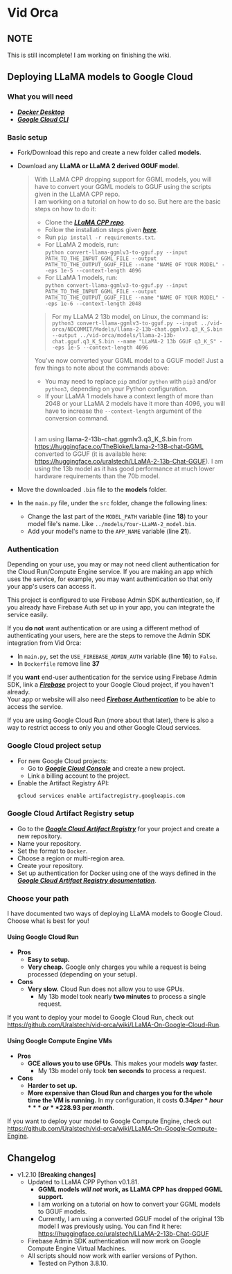 # Vid Orca

## NOTE
This is still incomplete! I am working on finishing the wiki.

## Deploying LLaMA models to Google Cloud

### What you will need

* [***Docker Desktop***](https://www.docker.com/)
* [***Google Cloud CLI***](https://cloud.google.com/sdk/docs/install)

### Basic setup
* Fork/Download this repo and create a new folder called **models**.
* Download any **LLaMA or LLaMA 2 derived GGUF model**.
	
	> With LLaMA CPP dropping support for GGML models, you will have to convert your GGML models to GGUF using the scripts given in the LLaMA CPP repo.<br/>
	> I am working on a tutorial on how to do so. But here are the basic steps on how to do it:
	>  * Clone the [***LLaMA CPP repo***](https://github.com/ggerganov/llama.cpp).
	>  * Follow the installation steps given [***here***](https://github.com/ggerganov/llama.cpp#build). 
	>  * Run `pip install -r requirements.txt`.
	>  * For LLaMA 2 models, run:<br/>
	>	  `python convert-llama-ggmlv3-to-gguf.py --input PATH_TO_THE_INPUT_GGML_FILE --output PATH_TO_THE_OUTPUT_GGUF_FILE --name "NAME OF YOUR MODEL" --eps 1e-5 --context-length 4096`
	>  * For LLaMA 1 models, run:<br/>
	>	  `python convert-llama-ggmlv3-to-gguf.py --input PATH_TO_THE_INPUT_GGML_FILE --output PATH_TO_THE_OUTPUT_GGUF_FILE --name "NAME OF YOUR MODEL" --eps 1e-6 --context-length 2048`
	>  > For my LLaMA 2 13b model, on Linux, the command is:<br/>
	>  >  `python3 convert-llama-ggmlv3-to-gguf.py --input ../vid-orca/NOCOMMIT/Models/llama-2-13b-chat.ggmlv3.q3_K_S.bin --output ../vid-orca/models/llama-2-13b-chat.gguf.q3_K_S.bin --name "LLaMA-2 13b GGUF q3_K_S" --eps 1e-5 --context-length 4096`
	>
	> You've now converted your GGML model to a GGUF model! Just a few things to note about the commands above:
	>  * You may need to replace `pip` and/or `python` with `pip3` and/or `python3`, depending on your Python configuration.
	>  * If your LLaMA 1 models have a context length of more than 2048 or your LLaMA 2 models have it more than 4096, you will have to increase the `--context-length` argument of the conversion command. 
	> <br/><br/>
	>
	> I am using **llama-2-13b-chat.ggmlv3.q3_K_S.bin** from <https://huggingface.co/TheBloke/Llama-2-13B-chat-GGML> converted to GGUF (it is available here: <https://huggingface.co/uralstech/LLaMA-2-13b-Chat-GGUF>).
	> I am using the 13b model as it has good performance at much lower hardware requirements than the 70b model.

* Move the downloaded `.bin` file to the **models** folder.
* In the `main.py` file, under the `src` folder, change the following lines:
	* Change the last part of the `MODEL_PATH` variable (line **18**) to your model file's name. Like `../models/Your-LLaMA-2_model.bin`.
	* Add your model's name to the `APP_NAME` variable (line **21**).

### Authentication
Depending on your use, you may or may not need client authentication for the Cloud Run/Compute Engine service.
If you are making an app which uses the service, for example, you may want authentication so that only your app's users can access it.

This project is configured to use Firebase Admin SDK authentication, so, if you already have Firebase Auth set up in your app, you can integrate the service easily.

If you **do not** want authentication or are using a different method of authenticating your users, here are the steps to remove the Admin SDK integration from Vid Orca:
* In `main.py`, set the `USE_FIREBASE_ADMIN_AUTH` variable (line **16**) to `False`.
* In `Dockerfile` remove line **37**

If you **want** end-user authentication for the service using Firebase Admin SDK,
link a [***Firebase***](https://console.firebase.google.com/) project to your Google Cloud project, if you haven't already.<br/>
Your app or website will also need [***Firebase Authentication***](https://firebase.google.com/docs/auth/where-to-start) to be able to access the service.

If you are using Google Cloud Run (more about that later), there is also a way to restrict access to only you and other Google Cloud services.  

### Google Cloud project setup
* For new Google Cloud projects:
    * Go to [***Google Cloud Console***](https://console.cloud.google.com/) and create a new project.
    * Link a billing account to the project.
* Enable the Artifact Registry API:
    ```bash
    gcloud services enable artifactregistry.googleapis.com
    ```

### Google Cloud Artifact Registry setup

* Go to the [***Google Cloud Artifact Registry***](https://console.cloud.google.com/artifacts) for your project and create a new repository.
* Name your repository.
* Set the format to `Docker`.
* Choose a region or multi-region area.
* Create your repository.
* Set up authentication for Docker using one of the ways defined in the [***Google Cloud Artifact Registry documentation***](https://cloud.google.com/artifact-registry/docs/docker/authentication).

### Choose your path
I have documented two ways of deploying LLaMA models to Google Cloud. Choose what is best for you!

#### Using Google Cloud Run

* **Pros**
	* **Easy to setup.**
	* **Very cheap.** Google only charges you while a request is being processed (depending on your setup).
* **Cons**
	* **Very slow.** Cloud Run does not allow you to use GPUs.
		* My 13b model took nearly **two minutes** to process a single request.

If you want to deploy your model to Google Cloud Run, check out <https://github.com/Uralstech/vid-orca/wiki/LLaMA-On-Google-Cloud-Run>.

#### Using Google Compute Engine VMs

* **Pros**
	* **GCE allows you to use GPUs.** This makes your models ***way*** faster.
		* My 13b model only took **ten seconds** to process a request.
* **Cons**
	* **Harder to set up.**
	* **More expensive than Cloud Run and charges you for the whole time the VM is running.** In my configuration, it costs **$0.34 per *hour*** or **$228.93 per *month***.

If you want to deploy your model to Google Compute Engine, check out <https://github.com/Uralstech/vid-orca/wiki/LLaMA-On-Google-Compute-Engine>.

## Changelog
* v1.2.10 **[Breaking changes]**
	* Updated to LLaMA CPP Python v0.1.81.
		- **GGML models *will not* work, as LLaMA CPP has dropped GGML support.**
		- I am working on a tutorial on how to convert your GGML models to GGUF models.
		- Currently, I am using a converted GGUF model of the original 13b model I was previously using. You can find it here: <https://huggingface.co/uralstech/LLaMA-2-13b-Chat-GGUF>
	* Firebase Admin SDK authentication will now work on Google Compute Engine Virtual Machines.
	* All scripts should now work with earlier versions of Python.
		- Tested on Python 3.8.10.